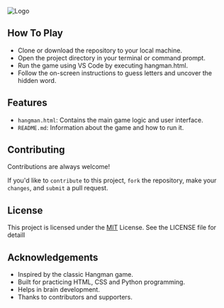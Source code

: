 ![Logo](https://github.com/ketan270/HANGMAN-GAME/assets/146920220/cad0c84a-2ecd-4242-8343-44be311bc791)


## How To Play

- Clone or download the repository to your local machine.
- Open the project directory in your terminal or command prompt.
- Run the game using VS Code by executing hangman.html.
- Follow the on-screen instructions to guess letters and uncover the hidden word.

## Features

- `hangman.html`: Contains the main game logic and user interface.
- `README.md`: Information about the game and how to run it.

## Contributing

Contributions are always welcome!

If you'd like to `contribute` to this project, `fork` the repository, make your `changes`, and `submit` a pull request.

## License

This project is licensed under the [MIT](https://choosealicense.com/licenses/mit/) License. See the LICENSE file for detaill


## Acknowledgements

 - Inspired by the classic Hangman game.
 - Built for practicing HTML, CSS and Python programming.
 - Helps in brain development.
 - Thanks to contributors and supporters.
